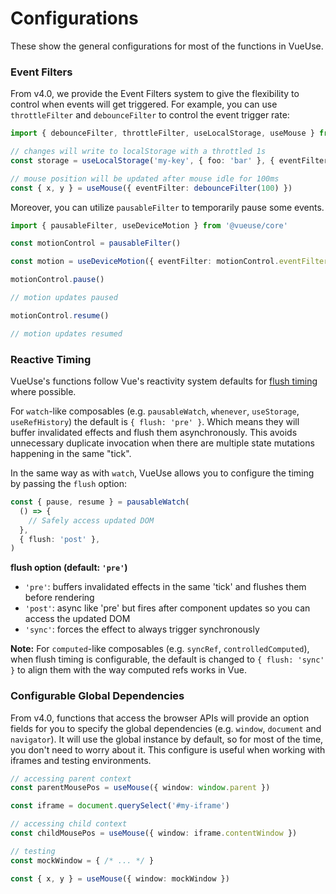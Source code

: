 # Configurations

These show the general configurations for most of the functions in VueUse.

### Event Filters

From v4.0, we provide the Event Filters system to give the flexibility to control when events will get triggered. For example, you can use `throttleFilter` and `debounceFilter` to control the event trigger rate:

```ts
import { debounceFilter, throttleFilter, useLocalStorage, useMouse } from '@vueuse/core'

// changes will write to localStorage with a throttled 1s
const storage = useLocalStorage('my-key', { foo: 'bar' }, { eventFilter: throttleFilter(1000) })

// mouse position will be updated after mouse idle for 100ms
const { x, y } = useMouse({ eventFilter: debounceFilter(100) })
```

Moreover, you can utilize `pausableFilter` to temporarily pause some events.

```ts
import { pausableFilter, useDeviceMotion } from '@vueuse/core'

const motionControl = pausableFilter()

const motion = useDeviceMotion({ eventFilter: motionControl.eventFilter })

motionControl.pause()

// motion updates paused

motionControl.resume()

// motion updates resumed
```

### Reactive Timing

VueUse's functions follow Vue's reactivity system defaults for [flush timing](https://vuejs.org/guide/essentials/watchers.html#callback-flush-timing) where possible.

For `watch`-like composables (e.g. `pausableWatch`, `whenever`, `useStorage`, `useRefHistory`) the default is `{ flush: 'pre' }`. Which means they will buffer invalidated effects and flush them asynchronously. This avoids unnecessary duplicate invocation when there are multiple state mutations happening in the same "tick".

In the same way as with `watch`, VueUse allows you to configure the timing by passing the `flush` option:

```ts
const { pause, resume } = pausableWatch(
  () => {
    // Safely access updated DOM
  },
  { flush: 'post' },
)
```

**flush option (default: `'pre'`)**
- `'pre'`: buffers invalidated effects in the same 'tick' and flushes them before rendering
- `'post'`: async like 'pre' but fires after component updates so you can access the updated DOM
- `'sync'`: forces the effect to always trigger synchronously

**Note:** For `computed`-like composables (e.g. `syncRef`, `controlledComputed`), when flush timing is configurable, the default is changed to `{ flush: 'sync' }` to align them with the way computed refs works in Vue.

### Configurable Global Dependencies

From v4.0, functions that access the browser APIs will provide an option fields for you to specify the global dependencies (e.g. `window`, `document` and `navigator`). It will use the global instance by default, so for most of the time, you don't need to worry about it. This configure is useful when working with iframes and testing environments.

```ts
// accessing parent context
const parentMousePos = useMouse({ window: window.parent })

const iframe = document.querySelect('#my-iframe')

// accessing child context
const childMousePos = useMouse({ window: iframe.contentWindow })
```

```ts
// testing
const mockWindow = { /* ... */ }

const { x, y } = useMouse({ window: mockWindow })
```
